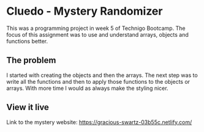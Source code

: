# Cluedo - Mystery Randomizer

This was a programming project in week 5 of Technigo Bootcamp. The focus of this assignment was to use and understand arrays, objects and functions better. 

## The problem

I started with creating the objects and then the arrays. The next step was to write all the functions and then to apply those functions to the objects or arrays. With more time I would as always make the styling nicer. 

## View it live

Link to the mystery website: https://gracious-swartz-03b55c.netlify.com/ 
